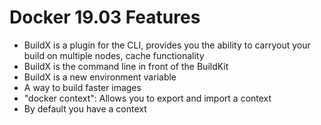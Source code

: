 # Docker 19.03 Features 
- BuildX is a plugin for the CLI, provides you the ability to carryout your build on multiple nodes, cache functionality 
- BuildX is the command line in front of the BuildKit 
- BuildX is a new environment variable 
- A way to build faster images 
- "docker context": Allows you to export and import a context
- By default you have a context 